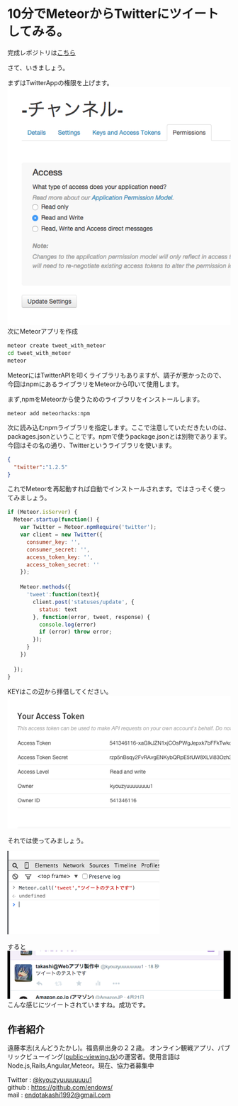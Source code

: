 # 10分でMeteorからTwitterにツイートしてみる。
完成レポジトリは[こちら](https://github.com/endows/tweet_with_meteor)

さて、いきましょう。

まずはTwitterAppの権限を上げます。
![](public/1.png)
次にMeteorアプリを作成

```bash
meteor create tweet_with_meteor
cd tweet_with_meteor
meteor
```
MeteorにはTwitterAPIを叩くライブラリもありますが、調子が悪かったので、今回はnpmにあるライブラリをMeteorから叩いて使用します。

まず,npmをMeteorから使うためのライブラリをインストールします。
```
meteor add meteorhacks:npm
```
次に読み込むnpmライブラリを指定します。ここで注意していただきたいのは、packages.jsonということです。npmで使うpackage.jsonとは別物であります。今回はその名の通り、Twitterというライブラリを使います。
```packages.json
{
  "twitter":"1.2.5"
}
```
これでMeteorを再起動すれば自動でインストールされます。ではさっそく使ってみましょう。

```javascript:tweet_with_meteor.js
if (Meteor.isServer) {
  Meteor.startup(function() {
    var Twitter = Meteor.npmRequire('twitter');
    var client = new Twitter({
      consumer_key: '',
      consumer_secret: '',
      access_token_key: '',
      access_token_secret: ''
    });

    Meteor.methods({
      'tweet':function(text){
        client.post('statuses/update', {
          status: text
        }, function(error, tweet, response) {
          console.log(error)
          if (error) throw error;
        });
      }
    })

  });
}

```
KEYはこの辺から拝借してください。
![](public/2.png)

それでは使ってみましょう。

![](public/3.png)

すると
![](public/4.png)
こんな感じにツイートされていますね。成功です。

## 作者紹介
遠藤孝志(えんどうたかし)。福島県出身の２２歳。
オンライン観戦アプリ、パブリックビューイング([public-viewing.tk](public-viewing.tk))の運営者。使用言語はNode.js,Rails,Angular,Meteor。現在、協力者募集中

Twitter : [@kyouzyuuuuuuuu1](https://twitter.com/kyouzyuuuuuuuu1)  
github : https://github.com/endows/  
mail : endotakashi1992@gmail.com  
